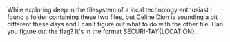 While exploring deep in the filesystem of a local technology enthusiast I found a folder containing these two files, but Celine Dion is sounding a bit different these days and I can't figure out what to do with the other file. Can you figure out the flag? It's in the format SECURI-TAY{LOCATION}.